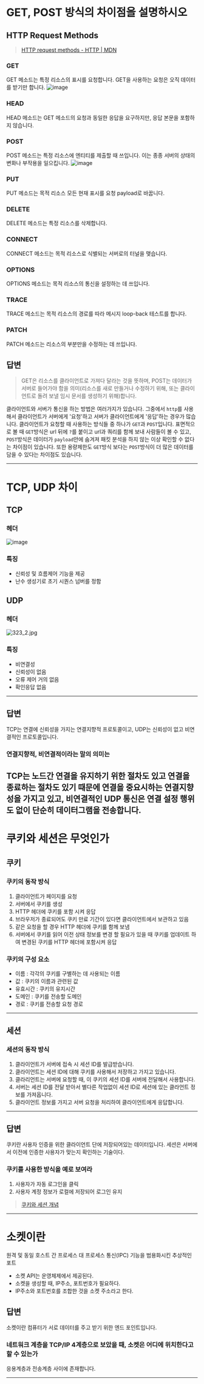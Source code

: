 # GET, POST 방식의 차이점을 설명하시오

## HTTP Request Methods
> [HTTP request methods - HTTP \| MDN](https://developer.mozilla.org/ko/docs/Web/HTTP/Methods)

### GET
GET 메소드는 특정 리소스의 표시를 요청합니다. GET을 사용하는 요청은 오직 데이터를 받기만 합니다.
![image](https://user-images.githubusercontent.com/42646264/64108879-0cdd8a00-cdb9-11e9-82de-e38dd41a5a25.png)


### HEAD
HEAD 메소드는 GET 메소드의 요청과 동일한 응답을 요구하지만, 응답 본문을 포함하지 않습니다.


### POST
POST 메소드는 특정 리소스에 엔티티를 제출할 때 쓰입니다. 이는 종종 서버의 상태의 변화나 부작용을 일으킵니다.
![image](https://user-images.githubusercontent.com/42646264/64108913-1ff05a00-cdb9-11e9-9ad1-39a4f5f09131.png)


### PUT
PUT 메소드는 목적 리소스 모든 현재 표시를 요청 payload로 바꿉니다.

### DELETE
DELETE 메소드는 특정 리소스를 삭제합니다.

### CONNECT
CONNECT 메소드는 목적 리소스로 식별되는 서버로의 터널을 맺습니다.

### OPTIONS
OPTIONS 메소드는 목적 리소스의 통신을 설정하는 데 쓰입니다.

### TRACE
TRACE 메소드는 목적 리소스의 경로를 따라 메시지 loop-back 테스트를 합니다.

### PATCH
PATCH 메소드는 리소스의 부분만을 수정하는 데 쓰입니다.

## 답변
> GET은 리소스를 클라이언트로 가져다 달라는 것을 뜻하며, POST는 데이터가 서버로 들어가야 함을 의미(리소스를 새로 만들거나 수정하기 위해, 또는 클라이언트로 돌려 보낼 임시 문서를 생성하기 위해)합니다.

클라이언트와 서버가 통신을 하는 방법은 여러가지가 있습니다. 그중에서 `http`를 사용해서 클라이언트가 서버에게 '요청'하고 서버가 클라이언트에게 '응답'하는 경우가 많습니다. 클라이언트가 요청할 때 사용하는 방식들 중 하나가 `GET`과 `POST`입니다.
표면적으로 볼 때 `GET`방식은 url 뒤에 `?`를 붙이고 url과 쿼리를 함께 보내 사람들이 볼 수 있고, `POST`방식은 데이터가 `payload`안에 숨겨져 패킷 분석을 하지 않는 이상 확인할 수 없다는 차이점이 있습니다.
또한 용량제한도 `GET`방식 보다는 `POST`방식이 더 많은 데이터를 담을 수 있다는 차이점도 있습니다.

---
# TCP, UDP 차이

## TCP
### 헤더
![image](https://user-images.githubusercontent.com/42646264/64333268-2bd65900-d011-11e9-811b-95c066e3107b.png)

### 특징
- 신뢰성 및 흐름제어 기능을 제공
- 난수 생성기로 초기 시퀀스 넘버를 정함


## UDP
### 헤더
![323_2.jpg](http://www.ktword.co.kr/img_data/323_2.jpg)

### 특징
- 비연결성
- 신뢰성이 없음
- 오류 제어 거의 없음
- 확인응답 없음
---
## 답변
TCP는 연결에 신뢰성을 가지는 연결지향적 프로토콜이고, UDP는 신뢰성이 없고 비연결적인 프로토콜입니다.

### 연결지향적, 비연결적이라는 말의 의미는
TCP는 노드간 연결을 유지하기 위한 절차도 있고 연결을 종료하는 절차도 있기 때문에 연결을 중요시하는 연결지향성을 가지고 있고, 비연결적인 UDP 통신은 연결 설정 행위도 없이 단순히 데이터그램을 전송합니다.
---
# 쿠키와 세션은 무엇인가

## 쿠키
### 쿠키의 동작 방식
1. 클라이언트가 페이지를 요청
2. 서버에서 쿠키를 생성
3. HTTP 헤더에 쿠키를 포함 시켜 응답
4. 브라우저가 종료되어도 쿠키 만료 기간이 있다면 클라이언트에서 보관하고 있음
5. 같은 요청을 할 경우 HTTP 헤더에 쿠키를 함께 보냄
6. 서버에서 쿠키를 읽어 이전 상태 정보를 변경 할 필요가 있을 때 쿠키를 업데이트 하여 변경된 쿠키를 HTTP 헤더에 포함시켜 응답


### 쿠키의 구성 요소
- 이름 : 각각의 쿠키를 구별하는 데 사용되는 이름
- 값 : 쿠키의 이름과 관련된 값
- 유효시간 : 쿠키의 유지시간
- 도메인 : 쿠키를 전송할 도메인
- 경로 : 쿠키를 전송할 요청 경로
---
## 세션
### 세션의 동작 방식

1. 클라이언트가 서버에 접속 시 세션 ID를 발급받습니다.
2. 클라이언트는 세션 ID에 대해 쿠키를 사용해서 저장하고 가지고 있습니다.
3. 클라리언트는 서버에 요청할 때, 이 쿠키의 세션 ID를 서버에 전달해서 사용합니다.
4. 서버는 세션 ID를 전달 받아서 별다른 작업없이 세션 ID로 세션에 있는 클라언트 정보를 가져옵니다.
5. 클라이언트 정보를 가지고 서버 요청을 처리하여 클라이언트에게 응답합니다.

---
## 답변
쿠키란 사용자 인증을 위한 클라이언트 단에 저장되어있는 데이터입니다. 세션은 서버에서 이전에 인증한 사용자가 맞는지 확인하는 기술이다.


### 쿠키를 사용한 방식을 예로 보여라
1. 사용자가 자동 로그인을 클릭
2. 사용자 계정 정보가 로컬에 저장되어 로그인 유지



> [쿠키와 세션 개념](https://interconnection.tistory.com/74)
---
# 소켓이란

원격 및 동일 호스트 간 프로세스 대 프로세스 통신(IPC) 기능을 범용화시킨 추상적인 포트
- 소켓 API는 운영체제에서 제공된다.
- 소켓을 생성할 때, IP주소, 포트번호가 필요하다.
- IP주소와 포트번호를 조합한 것을 소켓 주소라고 한다.

## 답변
소켓이란 컴퓨터가 서로 데이터를 주고 받기 위한 엔드 포인트입니다.

### 네트워크 계층을 TCP/IP 4계층으로 보았을 때, 소켓은 어디에 위치한다고 할 수 있는가
응용계층과 전송계층 사이에 존재합니다.

---

